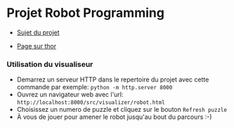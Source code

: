 # Projet Robot Programming

- [Sujet du projet](https://www.labri.fr/perso/renault/working/teaching/projets/2021-22-S6-Js-Robot.php)

- [Page sur thor](https://thor.enseirb-matmeca.fr/ruby/projects/projetss6-robot)



### Utilisation du visualiseur

- Demarrez un serveur HTTP dans le repertoire du projet avec cette commande par exemple: `python -m http.server 8000`
- Ouvrez un navigateur web avec l'url: `http://localhost:8000/src/visualizer/robot.html`
- Choisissez un numero de puzzle et cliquez sur le bouton `Refresh puzzle`
- À vous de jouer pour amener le robot jusqu'au bout du parcours :-)